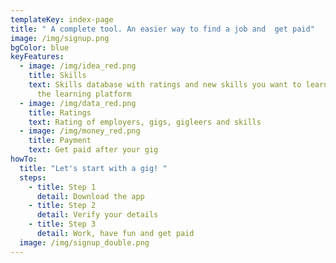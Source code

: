 ```yaml
---
templateKey: index-page
title: " A complete tool. An easier way to find a job and  get paid"
image: /img/signup.png
bgColor: blue
keyFeatures:
  - image: /img/idea_red.png
    title: Skills
    text: Skills database with ratings and new skills you want to learn. Matched to
      the learning platform
  - image: /img/data_red.png
    title: Ratings
    text: Rating of employers, gigs, gigleers and skills
  - image: /img/money_red.png
    title: Payment
    text: Get paid after your gig
howTo:
  title: "Let's start with a gig! "
  steps:
    - title: Step 1
      detail: Download the app
    - title: Step 2
      detail: Verify your details
    - title: Step 3
      detail: Work, have fun and get paid
  image: /img/signup_double.png
---
```

